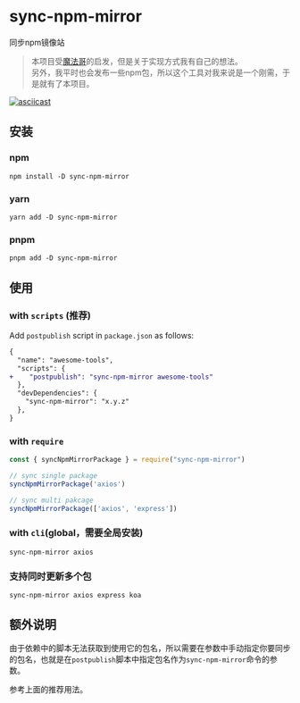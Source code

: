 # sync-npm-mirror
同步npm镜像站

> 本项目受[魔法哥](https://github.com/cssmagic/npm-mirror-sync/issues/2)的启发，但是关于实现方式我有自己的想法。<br/>
> 另外，我平时也会发布一些npm包，所以这个工具对我来说是一个刚需，于是就有了本项目。

[![asciicast](https://asciinema.org/a/2M8bzU5ka1kxS7UmldYINuulx.svg)](https://asciinema.org/a/2M8bzU5ka1kxS7UmldYINuulx)

## 安装

### npm
```shell
npm install -D sync-npm-mirror
```

### yarn
```shell
yarn add -D sync-npm-mirror
```

### pnpm
```shell
pnpm add -D sync-npm-mirror
```

## 使用

### with `scripts` (推荐)
Add `postpublish` script in `package.json` as follows:

```diff
{
  "name": "awesome-tools",
  "scripts": {
+    "postpublish": "sync-npm-mirror awesome-tools"
  },
  "devDependencies": {
    "sync-npm-mirror": "x.y.z"
  },
}
```

### with `require`
```js
const { syncNpmMirrorPackage } = require("sync-npm-mirror")

// sync single package
syncNpmMirrorPackage('axios')

// sync multi pakcage
syncNpmMirrorPackage(['axios', 'express'])
```

### with `cli`(global，需要全局安装)
```shell
sync-npm-mirror axios
```

### 支持同时更新多个包
```shell
sync-npm-mirror axios express koa
```

## 额外说明
由于依赖中的脚本无法获取到使用它的包名，所以需要在参数中手动指定你要同步的包名，也就是在`postpublish`脚本中指定包名作为`sync-npm-mirror`命令的参数。

参考上面的推荐用法。
